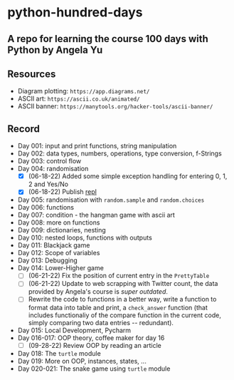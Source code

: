 # python-hundred-days
A repo for learning the course 100 days with Python by Angela Yu
---

## Resources
- Diagram plotting: `https://app.diagrams.net/`
- ASCII art: `https://ascii.co.uk/animated/`
- ASCII banner: `https://manytools.org/hacker-tools/ascii-banner/`


## Record

* Day 001: input and print functions, string manipulation
* Day 002: data types, numbers, operations, type conversion, f-Strings
* Day 003: control flow
* Day 004: randomisation
    - [x] (06-18-22) Added some simple exception handling for entering 0, 1, 2 and Yes/No
    - [x] (06-18-22) Publish [repl](https://replit.com/@tunguyenthaison/RockPaperScissorsASCII?v=1)
* Day 005: randomisation with `random.sample` and `random.choices`
* Day 006: functions
* Day 007: condition - the hangman game with ascii art
* Day 008: more on functions
* Day 009: dictionaries, nesting
* Day 010: nested loops, functions with outputs
* Day 011: Blackjack game
* Day 012: Scope of variables
* Day 013: Debugging 
* Day 014: Lower-Higher game
    - [ ] (06-21-22) Fix the position of current entry in the `PrettyTable`
    - [ ] (06-21-22) Update to web scrapping with Twitter count, the data provided by  Angela's course is *super outdated*.
    - [ ] Rewrite the code to functions in a better way, write a function to format data into table and print, a `check_answer` function (that includes functionaliy of the compare function in the current code, simply comparing two data entries -- redundant).
* Day 015: Local Development, Pycharm
* Day 016-017: OOP theory, coffee maker for day 16
    - [ ] (09-28-22) Review OOP by reading an article 
* Day 018: The `turtle` module
* Day 019: More on OOP, instances, states, ...
* Day 020-021: The snake game using `turtle` module


